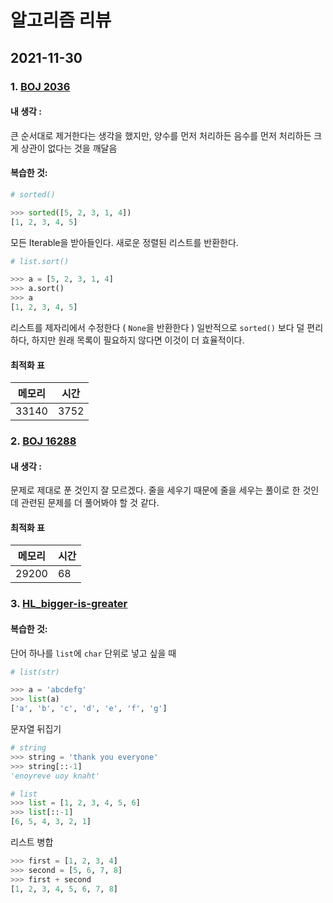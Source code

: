 # **알고리즘 리뷰**

## **2021-11-30**

### **1. [BOJ 2036](https://www.acmicpc.net/problem/2036)**

#### **내 생각 :** 
큰 순서대로 제거한다는 생각을 했지만, 양수를 먼저 처리하든 음수를 먼저 처리하든 크게 상관이 없다는 것을 깨달음
#### **복습한 것:**

```python
# sorted()

>>> sorted([5, 2, 3, 1, 4])
[1, 2, 3, 4, 5]
```
모든 Iterable을 받아들인다. 새로운 정렬된 리스트를 반환한다.

```python
# list.sort()

>>> a = [5, 2, 3, 1, 4]
>>> a.sort()
>>> a
[1, 2, 3, 4, 5]
```
리스트를 제자리에서 수정한다 ( `None`을 반환한다 ) 일반적으로 `sorted()` 보다 덜 편리하다, 하지만 원래 목록이 필요하지 않다면 이것이 더 효율적이다.

#### **최적화 표**
| 메모리 | 시간 |
| ------ | ---- |
| 33140  | 3752 |

### **2. [BOJ 16288](https://www.acmicpc.net/problem/16288)**
#### **내 생각 :**
문제로 제대로 푼 것인지 잘 모르겠다.
줄을 세우기 때문에 줄을 세우는 풀이로 한 것인데 관련된 문제를 더 풀어봐야 할 것 같다.
#### **최적화 표**
| 메모리 | 시간 |
| ------ | ---- |
| 29200  | 68 |

### **3. [HL_bigger-is-greater](https://www.hackerrank.com/challenges/bigger-is-greater/problem)**

#### **복습한 것:**
단어 하나를 `list`에 `char` 단위로 넣고 싶을 때
```python
# list(str)

>>> a = 'abcdefg'
>>> list(a)
['a', 'b', 'c', 'd', 'e', 'f', 'g']
```

문자열 뒤집기
```python
# string
>>> string = 'thank you everyone'
>>> string[::-1]
'enoyreve uoy knaht'

# list
>>> list = [1, 2, 3, 4, 5, 6]
>>> list[::-1]
[6, 5, 4, 3, 2, 1]
```
리스트 병합
```python
>>> first = [1, 2, 3, 4]
>>> second = [5, 6, 7, 8]
>>> first + second
[1, 2, 3, 4, 5, 6, 7, 8]
```
